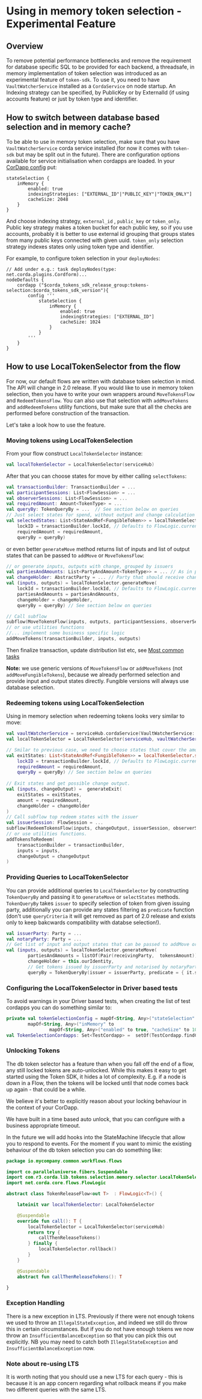 # Using in memory token selection - Experimental Feature

## Overview

To remove potential performance bottlenecks and remove the requirement for database specific SQL to be provided for each backend,
a threadsafe, in memory implementation of token selection was introduced as an experimental feature of `token-sdk`.
To use it, you need to have `VaultWatcherService` installed as a `CordaService` on node startup. An Indexing
strategy can be specified, by PublicKey or by ExternalId (if using accounts feature) or just by token type and identifier.

## How to switch between database based selection and in memory cache?

To be able to use in memory token selection, make sure that you have `VaultWatcherService` corda service installed
(for now it comes with `token-sdk` but may be split out in the future). There are configuration options available
for service initialisation when cordapps are loaded.
In your [CorDapp config](https://docs.corda.net/cordapp-build-systems.html#cordapp-configuration-files) put:

```text
stateSelection {
    inMemory {
        enabled: true
        indexingStrategies: ["EXTERNAL_ID"|"PUBLIC_KEY"|"TOKEN_ONLY"]
        cacheSize: 2048
    }
}
```

And choose indexing strategy, `external_id` , `public_key` or `token_only`. Public key strategy makes a token bucket for each public key,
so if you use accounts, probably it is better to use external id grouping that groups states
from many public keys connected with given uuid. `token_only` selection strategy indexes states only using token type and identifier.

For example, to configure token selection in your `deployNodes`:

```text
// Add under e.g.: task deployNodes(type: net.corda.plugins.Cordform)...
nodeDefaults {
    cordapp ("$corda_tokens_sdk_release_group:tokens-selection:$corda_tokens_sdk_version"){
        config '''
            stateSelection {
                inMemory {
                    enabled: true
                    indexingStrategies: ["EXTERNAL_ID"]
                    cacheSize: 1024
                }
            }
        '''
    }
}
```

## How to use LocalTokenSelector from the flow

For now, our default flows are written with database token selection in mind. The API will change in 2.0 release.
If you would like to use in memory token selection, then you have to write your own wrappers around `MoveTokensFlow` and
`RedeemTokensFlow`. You can also use that selection with `addMoveTokens` and `addRedeemTokens` utility functions, but
make sure that all the checks are performed before construction of the transaction. 

Let's take a look how to use the feature.

### Moving tokens using LocalTokenSelection

From your flow construct `LocalTokenSelector` instance:

```kotlin
val localTokenSelector = LocalTokenSelector(serviceHub)
```

After that you can choose states for move by either calling `selectTokens`:

```kotlin
val transactionBuilder: TransactionBuilder = ...
val participantSessions: List<FlowSession> = ...
val observerSessions: List<FlowSession> = ...
val requiredAmount: Amount<TokenType> = ...
val queryBy: TokenQueryBy = ...  // See section below on queries
// Just select states for spend, without output and change calculation
val selectedStates: List<StateAndRef<FungibleToken>> = localTokenSelector.selectStates(
    lockID = transactionBuilder.lockId, // Defaults to FlowLogic.currentTopLevel?.runId?.uuid ?: UUID.randomUUID()
    requiredAmount = requiredAmount,
    queryBy = queryBy)
```

or even better `generateMove` method returns list of inputs and list of output states that can be passed to `addMove` or `MoveTokensFlow`:

```kotlin
// or generate inputs, outputs with change, grouped by issuers
val partiesAndAmounts: List<PartyAndAmount<TokenType>> = ... // As in previous tutorials, list of parties that should receive amount of TokenType
val changeHolder: AbstractParty = ... // Party that should receive change
val (inputs, outputs) = localTokenSelector.generateMove(
    lockId = transactionBuilder.lockId, // Defaults to FlowLogic.currentTopLevel?.runId?.uuid ?: UUID.randomUUID()
    partiesAndAmounts = partiesAndAmounts,
    changeHolder = changeHolder,
    queryBy = queryBy) // See section below on queries

// Call subflow
subflow(MoveTokensFlow(inputs, outputs, participantSessions, observerSessions))
// or use utilities functions
//... implement some business specific logic
addMoveTokens(transactionBuilder, inputs, outputs)
```

Then finalize transaction, update distribution list etc, see [Most common tasks](docs/IWantTo.md)

**Note:** we use generic versions of `MoveTokensFlow` or `addMoveTokens` (not `addMoveFungibleTokens`), because we 
already performed selection and provide input and output states directly. Fungible versions will always use database selection.

### Redeeming tokens using LocalTokenSelection

Using in memory selection when redeeming tokens looks very similar to move:

```kotlin
val vaultWatcherService = serviceHub.cordaService(VaultWatcherService::class.java)
val localTokenSelector = LocalTokenSelector(serviceHub, vaultWatcherService, autoUnlockDelay = autoUnlockDelay)

// Smilar to previous case, we need to choose states that cover the amount.
val exitStates: List<StateAndRef<FungibleToken>> = localTokenSelector.selectStates(
    lockID = transactionBuilder.lockId, // Defaults to FlowLogic.currentTopLevel?.runId?.uuid ?: UUID.randomUUID()
    requiredAmount = requiredAmount,
    queryBy = queryBy) // See section below on queries
    
// Exit states and get possible change output.
val (inputs, changeOutput) =  generateExit(
    exitStates = exitStates,
    amount = requiredAmount,
    changeHolder = changeHolder
)
// Call subflow top redeem states with the issuer
val issuerSession: FlowSession = ...
subflow(RedeemTokensFlow(inputs, changeOutput, issuerSession, observerSessions))
// or use utilities functions.
addTokensToRedeem(
    transactionBuilder = transactionBuilder,
    inputs = inputs,
    changeOutput = changeOutput
)
```

### Providing Queries to LocalTokenSelector

You can provide additional queries to `LocalTokenSelector` by constructing `TokenQueryBy` and passing it to `generateMove`
or `selectStates` methods. `TokenQueryBy` takes `issuer` to specify selection of token from given issuing party, additionally
you can provide any states filtering as `predicate` function (don't use `queryCriteria` it will get removed as part of 2.0 release
and exists only to keep bakcwards compatibility with databse selection!).

```kotlin
val issuerParty: Party = ...
val notaryParty: Party = ...
// Get list of input and output states that can be passed to addMove or MoveTokensFlow
val (inputs, outputs) = localTokenSelector.generateMove(
        partiesAndAmounts = listOf(Pair(receivingParty,  tokensAmount)),
        changeHolder = this.ourIdentity,
        // Get tokens issued by issuerParty and notarised by notaryParty
        queryBy = TokenQueryBy(issuer = issuerParty, predicate = { it.state.notary == notaryParty }))
```

### Configuring the LocalTokenSelector in Driver based tests

To avoid warnings in your Driver based tests, when creating the list of test cordapps you can do something similar to:

```kotlin
private val tokenSelectionConfig = mapOf<String, Any>("stateSelection" to
        mapOf<String, Any>("inMemory" to
                mapOf<String, Any>("enabled" to true, "cacheSize" to 1024, "indexingStrategies" to listOf("EXTERNAL_ID"))))
val TokenSelectionCordapps: Set<TestCordapp> =  setOf(TestCordapp.findCordapp("com.r3.corda.lib.tokens.selection")).map{ it.withConfig(tokenSelectionConfig) }.toSet()
```

### Unlocking Tokens

The db token selector has a feature than when you fall off the end of a flow, any still locked tokens are auto-unlocked.  While this makes
it easy to get started using the Token SDK, it hides a lot of complexity.  E.g. if a node is down in a Flow, then the tokens will be locked 
until that node comes back up again - that could be a while.

We believe it's better to explicitly reason about your locking behaviour in the context of your CorDapp.  

We have built in a time based auto unlock, that you can configure with a business appropriate timeout.

In the future we will add hooks into the StateMachine lifecycle that allow you to respond to events.  For the moment if you want to 
mimic the existing behaviour of the db token selection you can do something like:

```kotlin
package io.mycompany.common.workflows.flows

import co.paralleluniverse.fibers.Suspendable
import com.r3.corda.lib.tokens.selection.memory.selector.LocalTokenSelector
import net.corda.core.flows.FlowLogic

abstract class TokenReleaseFlow<out T>  : FlowLogic<T>() {

    lateinit var localTokenSelector: LocalTokenSelector

    @Suspendable
    override fun call(): T {
        localTokenSelector = LocalTokenSelector(serviceHub)
        return try {
            callThenReleaseTokens()
        } finally {
            localTokenSelector.rollback()
        }
    }

    @Suspendable
    abstract fun callThenReleaseTokens(): T

}
```

### Exception Handling

There is a new exception in LTS.  Previously if there were not enough tokens we used to throw an `IllegalStateException`, and indeed we still
do throw this in certain circumstances.  But if you do not have enough tokens we now throw an `InsufficientBalanceException` so that you can
pick this out explicitly.  NB you may need to catch both `IllegalStateException` and `InsufficientBalanceException` now.

### Note about re-using LTS

It is worth noting that you should use a new LTS for each query - this is because it is an app concern regarding what rollback means if you make two
different queries with the same LTS.
